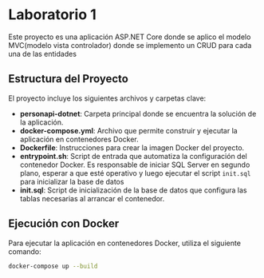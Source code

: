 # Laboratorio 1

Este proyecto es una aplicación ASP.NET Core donde se aplico el modelo MVC(modelo vista controlador) donde se implemento un CRUD para cada una de las entidades

## Estructura del Proyecto

El proyecto incluye los siguientes archivos y carpetas clave:

- **personapi-dotnet**: Carpeta principal donde se encuentra la solución de la aplicación.
- **docker-compose.yml**: Archivo que permite construir y ejecutar la aplicación en contenedores Docker.
- **Dockerfile**: Instrucciones para crear la imagen Docker del proyecto.
- **entrypoint.sh**: Script de entrada que automatiza la configuración del contenedor Docker. Es responsable de iniciar SQL Server en segundo plano, esperar a que esté operativo y luego ejecutar el script `init.sql` para inicializar la base de datos
- **init.sql**: Script de inicialización de la base de datos que configura las tablas necesarias al arrancar el contenedor.

## Ejecución con Docker

Para ejecutar la aplicación en contenedores Docker, utiliza el siguiente comando:

```bash
docker-compose up --build
```
